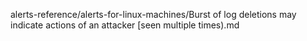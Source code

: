 alerts-reference/alerts-for-linux-machines/Burst of log deletions may indicate actions of an attacker [seen multiple times).md